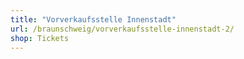 ```yaml
---
title: "Vorverkaufsstelle Innenstadt"
url: /braunschweig/vorverkaufsstelle-innenstadt-2/
shop: Tickets
---
```

